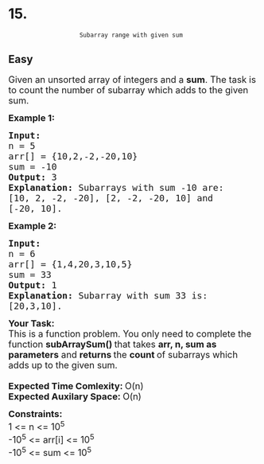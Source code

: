 # 15. 
                        Subarray range with given sum
##  Easy 
<div class="problem-statement">
                <p></p><p><span style="font-size:18px">Given an unsorted array of&nbsp;integers and a <strong>sum</strong>. The task is to count the number of&nbsp;subarray which adds to the&nbsp;given sum.</span></p>

<p><span style="font-size:18px"><strong>Example 1:</strong></span></p>

<pre><span style="font-size:18px"><strong>Input:
</strong>n = 5
arr[] = {10,2,-2,-20,10}
sum = -10
<strong>Output: </strong>3<strong>
Explanation: </strong>Subarrays with sum -10 are: 
[10, 2, -2, -20], [2, -2, -20, 10] and 
[-20, 10].</span>
</pre>

<p><span style="font-size:18px"><strong>Example 2:</strong></span></p>

<pre><span style="font-size:18px"><strong>Input:
</strong>n = 6
arr[] = {1,4,20,3,10,5}
sum = 33
<strong>Output: </strong>1<strong>
Explanation: </strong>Subarray&nbsp;with sum 33 is: 
[20,3,10].</span></pre>

<p><span style="font-size:18px"><strong>Your Task:</strong><br>
This is a function problem. You only need to complete the function <strong>subArraySum()&nbsp;</strong>that takes <strong>arr, n, sum as parameters</strong> and <strong>returns </strong>the <strong>count&nbsp;</strong>of subarrays which adds up to the given sum.&nbsp;<br>
<br>
<strong>Expected Time Comlexity:&nbsp;</strong>O(n)<br>
<strong>Expected Auxilary Space:&nbsp;</strong>O(n)</span></p>

<p><span style="font-size:18px"><strong>Constraints:</strong><br>
1 &lt;= n&nbsp;&lt;= 10<sup>5</sup><br>
-10<sup>5</sup> &lt;= arr[i] &lt;= 10<sup>5</sup><br>
-10<sup>5</sup> &lt;= sum &lt;= 10<sup>5</sup></span></p>

<p>&nbsp;</p>
 <p></p>
            </div>